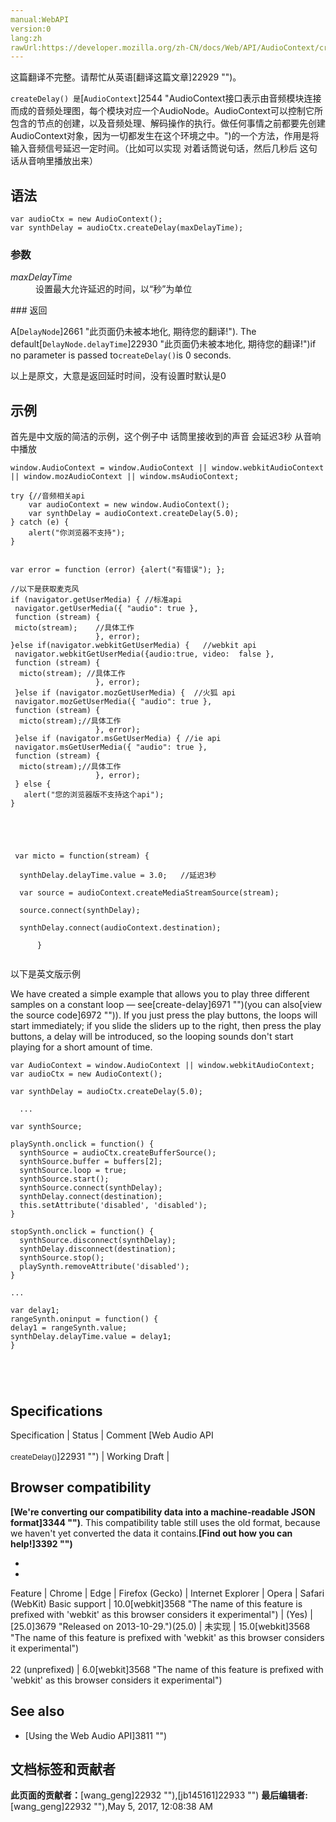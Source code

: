 ```yaml
---
manual:WebAPI
version:0
lang:zh
rawUrl:https://developer.mozilla.org/zh-CN/docs/Web/API/AudioContext/createDelay
---
```




这篇翻译不完整。请帮忙从英语[翻译这篇文章]22929 "")。






`createDelay() 是`[`AudioContext`]2544 "AudioContext接口表示由音频模块连接而成的音频处理图，每个模块对应一个AudioNode。AudioContext可以控制它所包含的节点的创建，以及音频处理、解码操作的执行。做任何事情之前都要先创建AudioContext对象，因为一切都发生在这个环境之中。")的一个方法，作用是将输入音频信号延迟一定时间。（比如可以实现 对着话筒说句话，然后几秒后 这句话从音响里播放出来）







## 语法<a name="语法"></a>

```
var audioCtx = new AudioContext();
var synthDelay = audioCtx.createDelay(maxDelayTime);
```

### 参数<a name="参数"></a>
<dl><dt id=''><em>maxDelayTime</em></dt><dd>设置最大允许延迟的时间，以“秒”为单位</dd></dl>
### 返回<a name="返回"></a>


A[`DelayNode`]2661 "此页面仍未被本地化, 期待您的翻译!"). The default[`DelayNode.delayTime`]22930 "此页面仍未被本地化, 期待您的翻译!")if no parameter is passed to`createDelay()`is 0 seconds.



以上是原文，大意是返回延时时间，没有设置时默认是0






## 示例<a name="示例"></a>


首先是中文版的简洁的示例，这个例子中 话筒里接收到的声音 会延迟3秒 从音响中播放


```
window.AudioContext = window.AudioContext || window.webkitAudioContext || window.mozAudioContext || window.msAudioContext;

try {//音频相关api
    var audioContext = new window.AudioContext(); 
    var synthDelay = audioContext.createDelay(5.0);
} catch (e) { 
    alert("你浏览器不支持");
}
 

var error = function (error) {alert("有错误"); }; 

//以下是获取麦克风
if (navigator.getUserMedia) { //标准api
 navigator.getUserMedia({ "audio": true },
 function (stream) { 
 micto(stream);    //具体工作 
                   }, error); 
}else if(navigator.webkitGetUserMedia) {   //webkit api
 navigator.webkitGetUserMedia({audio:true, video:  false },
 function (stream) {
  micto(stream); //具体工作 
                   }, error); 
 }else if (navigator.mozGetUserMedia) {  //火狐 api
 navigator.mozGetUserMedia({ "audio": true },
 function (stream) {   
  micto(stream);//具体工作 
                   }, error); 
 }else if (navigator.msGetUserMedia) { //ie api
 navigator.msGetUserMedia({ "audio": true },
 function (stream) { 
  micto(stream);//具体工作 
                   }, error); 
 } else { 
   alert("您的浏览器版不支持这个api"); 
}



                     
                         
 var micto = function(stream) {
       
  synthDelay.delayTime.value = 3.0;   //延迟3秒
  
  var source = audioContext.createMediaStreamSource(stream);
 
  source.connect(synthDelay);
 
  synthDelay.connect(audioContext.destination);
 
      } 
 
```






以下是英文版示例



We have created a simple example that allows you to play three different samples on a constant loop — see[create-delay]6971 "")(you can also[view the source code]6972 "")). If you just press the play buttons, the loops will start immediately; if you slide the sliders up to the right, then press the play buttons, a delay will be introduced, so the looping sounds don&#39;t start playing for a short amount of time.


```
var AudioContext = window.AudioContext || window.webkitAudioContext;
var audioCtx = new AudioContext();

var synthDelay = audioCtx.createDelay(5.0);

  ...

var synthSource;

playSynth.onclick = function() {
  synthSource = audioCtx.createBufferSource();
  synthSource.buffer = buffers[2];
  synthSource.loop = true;
  synthSource.start();
  synthSource.connect(synthDelay);
  synthDelay.connect(destination);
  this.setAttribute('disabled', 'disabled');
}

stopSynth.onclick = function() {
  synthSource.disconnect(synthDelay);
  synthDelay.disconnect(destination);
  synthSource.stop();
  playSynth.removeAttribute('disabled');
}

...

var delay1;
rangeSynth.oninput = function() {
delay1 = rangeSynth.value;
synthDelay.delayTime.value = delay1;
} 
 
 
 
 

```

## Specifications<a name="Specifications"></a>
Specification | Status | Comment 
[Web Audio API<br></br><small>createDelay()</small>]22931 "") | Working Draft |  


## Browser compatibility<a name="Browser_compatibility"></a>


**[We&#39;re converting our compatibility data into a machine-readable JSON format]3344 "")**. This compatibility table still uses the old format, because we haven&#39;t yet converted the data it contains.**[Find out how you can help!]3392 "")**


* 
* 
Feature | Chrome | Edge | Firefox (Gecko) | Internet Explorer | Opera | Safari (WebKit) 
Basic support | 10.0[webkit]3568 "The name of this feature is prefixed with 'webkit' as this browser considers it experimental") | (Yes) | [25.0]3679 "Released on 2013-10-29.")(25.0) | 未实现 | 15.0[webkit]3568 "The name of this feature is prefixed with 'webkit' as this browser considers it experimental")<br></br>22 (unprefixed) | 6.0[webkit]3568 "The name of this feature is prefixed with 'webkit' as this browser considers it experimental") 





## See also<a name="See_also"></a>

* [Using the Web Audio API]3811 "")



## 文档标签和贡献者
**此页面的贡献者：**[wang_geng]22932 ""),[jb145161]22933 "")
**最后编辑者:**[wang_geng]22932 ""),<time>May 5, 2017, 12:08:38 AM</time>


